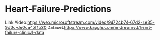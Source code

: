 # Heart-Failure-Predictions
Link Video:https://web.microsoftstream.com/video/9d724b74-67d2-4e35-9d3c-de0ca45f1b20
Dataset:https://www.kaggle.com/andrewmvd/heart-failure-clinical-data
